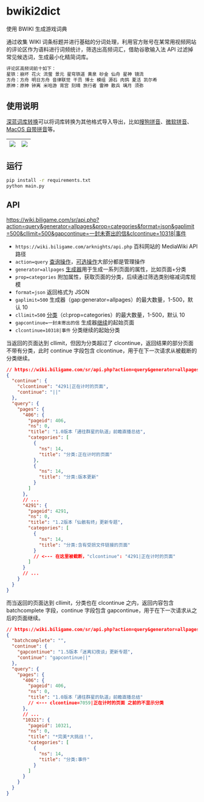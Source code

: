 # bwiki2dict

使用 BWIKI 生成游戏词典

通过收集 WIKI 词条标题并进行基础的分词处理，利用官方账号在某常用视频网站的评论区作为语料进行词频统计，筛选出高频词汇，借助谷歌输入法 API 过滤掉常见候选词，生成最小化精简词库。

```txt
评论区高频词前十如下：
星铁：崩坏 花火 流萤 景元 星穹铁道 黄泉 砂金 仙舟 星神 镜流
方舟：方舟 明日方舟 音律联觉 干员 博士 模组 源石 肉鸽 夏活 凯尔希
原神：原神 钟离 米哈游 宵宫 刻晴 旅行者 雷神 散兵 璃月 须弥
```

## 使用说明

[深蓝词库转换](https://github.com/studyzy/imewlconverter)可以将词库转换为其他格式导入导出，比如[搜狗拼音](https://github.com/studyzy/imewlconverter/wiki/Sougou_Pinyin)、[微软拼音](https://github.com/studyzy/imewlconverter/wiki/Win10Ms_Pinyin)、[MacOS 自带拼音](https://github.com/studyzy/imewlconverter/wiki/MacPlist)等。

| ![](https://github.com/user-attachments/assets/4a39dbf4-4a3d-49ac-ad19-efca295ca4ed) | ![](https://github.com/user-attachments/assets/7addfc57-7a73-43d1-ba52-db4effaf8091) |
| --- | --- |

## 运行

```sh
pip install -r requirements.txt
python main.py
```

## API

https://wiki.biligame.com/sr/api.php?action=query&generator=allpages&prop=categories&format=json&gaplimit=500&cllimit=500&gapcontinue=一封未寄出的信&clcontinue=10318|事件

- `https://wiki.biligame.com/arknights/api.php` 百科网站的 MediaWiki API 路径
- `action=query` [查询操作](https://www.mediawiki.org/wiki/API:Query)，[可选操作](https://www.mediawiki.org/wiki/API:Main_page)大部分都是管理操作
- `generator=allpages` [生成器](https://www.mediawiki.org/wiki/API:Query#Generators)用于生成一系列页面的属性，比如页面+分类
- `prop=categories` 附加属性，获取页面的分类，后续通过筛选类别缩减词库规模
- `format=json` 返回格式为 JSON
- `gaplimit=500` 生成器（gap:generator=allpages）的最大数量，1-500，默认 10
- `cllimit=500` [分类](https://www.mediawiki.org/w/api.php?action=help&modules=query%2Bcategories)（cl:prop=categories）的最大数量，1-500，默认 10
- `gapcontinue=一封未寄出的信` 生成器[继续](https://www.mediawiki.org/wiki/API:Continue)的起始页面
- `clcontinue=10318|事件` 分类继续的起始分类

当返回的页面达到 cllimit，但因为分类超过了 clcontinue，返回结果的部分页面不带有分类，此时 continue 字段包含 clcontinue，用于在下一次请求从被截断的分类继续。

```json
// https://wiki.biligame.com/sr/api.php?action=query&generator=allpages&prop=categories&format=json
{
  "continue": {
    "clcontinue": "4291|正在计时的页面",
    "continue": "||"
  },
  "query": {
    "pages": {
      "406": {
        "pageid": 406,
        "ns": 0,
        "title": "1.0版本「通往群星的轨道」前瞻直播总结",
        "categories": [
          {
            "ns": 14,
            "title": "分类:正在计时的页面"
          },
          {
            "ns": 14,
            "title": "分类:版本更新"
          }
        ]
      },
      // ...
      "4291": {
        "pageid": 4291,
        "ns": 0,
        "title": "1.2版本「仙骸有终」更新专题",
        "categories": [
          {
            "ns": 14,
            "title": "分类:含有受损文件链接的页面"
          }
          // <--- 在这里被截断，"clcontinue": "4291|正在计时的页面"
        ]
      }
      // ...
    }
  }
}
```

而当返回的页面达到 cllimit，分类也在 clcontinue 之内，返回内容包含 batchcomplete 字段，continue 字段包含 gapcontinue，用于在下一次请求从之后的页面继续。

```json
// https://wiki.biligame.com/sr/api.php?action=query&generator=allpages&prop=categories&format=json&clcontinue=7059|正在计时的页面
{
  "batchcomplete": "",
  "continue": {
    "gapcontinue": "1.5版本「迷离幻夜谈」更新专题",
    "continue": "gapcontinue||"
  },
  "query": {
    "pages": {
      "406": {
        "pageid": 406,
        "ns": 0,
        "title": "1.0版本「通往群星的轨道」前瞻直播总结"
        // <--- clcontinue=7059|正在计时的页面 之前的不显示分类
      },
      // ...
      "10321": {
        "pageid": 10321,
        "ns": 0,
        "title": "*完美*大挑战！",
        "categories": [
          {
            "ns": 14,
            "title": "分类:事件"
          }
        ]
      }
    }
  }
}
```
